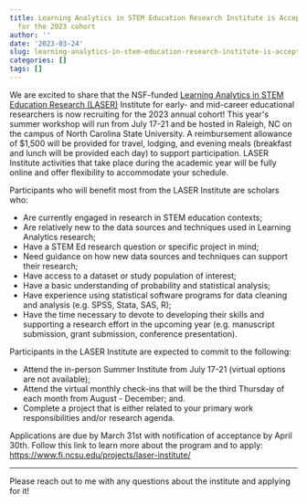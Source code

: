 ```yaml
---
title: Learning Analytics in STEM Education Research Institute is Accepting Applications
  for the 2023 cohort
author: ''
date: '2023-03-24'
slug: learning-analytics-in-stem-education-research-institute-is-accepting-applications-for-the-2023-cohort
categories: []
tags: []
---
```


We are excited to share that the NSF-funded [Learning Analytics in STEM Education Research (LASER)](https://www.fi.ncsu.edu/projects/laser-institute/) Institute for early- and mid-career educational researchers is now recruiting for the 2023 annual cohort! This year's summer workshop will run from July 17-21 and be hosted in Raleigh, NC on the campus of North Carolina State University. A reimbursement allowance of $1,500 will be provided for travel, lodging, and evening meals (breakfast and lunch will be provided each day) to support participation. LASER Institute activities that take place during the academic year will be fully online and offer flexibility to accommodate your schedule.

Participants who will benefit most from the LASER Institute are scholars who: 

- Are currently engaged in research in STEM education contexts;  
- Are relatively new to the data sources and techniques used in Learning Analytics research;  
- Have a STEM Ed research question or specific project in mind;  
- Need guidance on how new data sources and techniques can support their research;  
- Have access to a dataset or study population of interest;  
- Have a basic understanding of probability and statistical analysis;  
- Have experience using statistical software programs for data cleaning and analysis (e.g. SPSS, Stata, SAS, R);  
- Have the time necessary to devote to developing their skills and supporting a research effort in the upcoming year (e.g. manuscript submission, grant submission, conference presentation).  

Participants in the LASER Institute are expected to commit to the following:

- Attend the in-person Summer Institute from July 17-21 (virtual options are not available);  
- Attend the virtual monthly check-ins that will be the third Thursday of each month from August - December; and. 
- Complete a project that is either related to your primary work responsibilities and/or research agenda.  

Applications are due by March 31st with notification of acceptance by April 30th. Follow this link to learn more about the program and to apply: https://www.fi.ncsu.edu/projects/laser-institute/

---

Please reach out to me with any questions about the institute and applying for it!